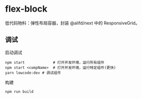 # flex-block

低代码物料：弹性布局容器，封装 @alifd/next 中的 ResponsiveGrid。

## 调试
启动调试

```
npm start             # 打开开发环境，运行所有组件
npm start <compName>  # 打开开发环境，运行特定组件(更快)
yarn lowcode:dev # 调试组件
```

构建

```
npm run build
```

